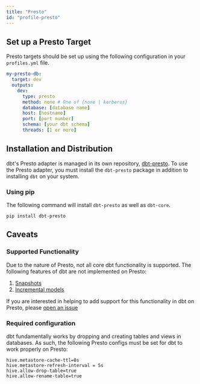 ```yaml
---
title: "Presto"
id: "profile-presto"
---
```


## Set up a Presto Target

Presto targets should be set up using the following configuration in your `profiles.yml` file.

<File name='~/.dbt/profiles.yml'>

```yaml
my-presto-db:
  target: dev
  outputs:
    dev:
      type: presto
      method: none # One of {none | kerberos}
      database: [database name]
      host: [hostname]
      port: [port number]
      schema: [your dbt schema]
      threads: [1 or more]

```

</File>

## Installation and Distribution

dbt's Presto adapter is managed in its own repository, [dbt-presto](https://github.com/fishtown-analytics/dbt-presto). To use the Presto adapter, you must install the `dbt-presto` package in addition to installing `dbt` on your system.

### Using pip
The following command will install `dbt-presto` as well as `dbt-core`.

```
pip install dbt-presto
```

## Caveats

### Supported Functionality

Due to the nature of Presto, not all core dbt functionality is supported. The following features of dbt are not implemented on Presto:

1. [Snapshots](snapshots) 
2. [Incremental models](configuring-incremental-models)

If you are interested in helping to add support for this functionality in dbt on Presto, please [open an issue](https://github.com/fishtown-analytics/dbt/issues/new)

### Required configuration

dbt fundamentally works by dropping and creating tables and views in databases. As such, the following Presto configs must be set for dbt to work properly on Presto:

```
hive.metastore-cache-ttl=0s
hive.metastore-refresh-interval = 5s
hive.allow-drop-table=true
hive.allow-rename-table=true
```
